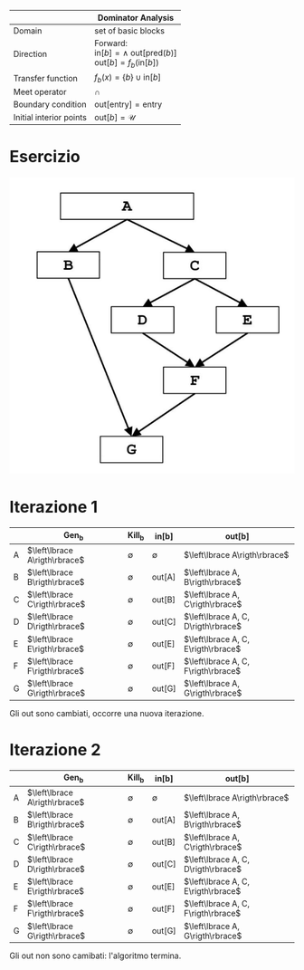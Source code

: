 | &nbsp;                  | Dominator Analysis                                                                                      |
| ----------------------- | ------------------------------------------------------------------------------------------------------- |
| Domain                  | set of basic blocks                                                                                     |
| Direction               | Forward:<br/>$\text{in}[b] = \land \text{ out}[\text{pred}(b)]$<br/>$\text{out}[b] = f_b(\text{in}[b])$ |
| Transfer function       | $f_b(x) = \left\lbrace b\right\rbrace \cup \text{in}[b]$                                                           |
| Meet operator           | $\cap$                                                                                                  |
| Boundary condition      | $\text{out}[\text{entry}] = \text{entry}$                                                              |
| Initial interior points | $\text{out}[b] = \mathcal{U}$                                                                          |

# Esercizio

![](assets/dominator_analysis.jpg)

# Iterazione 1

| &nbsp; | Gen<sub>b</sub> | Kill<sub>b</sub> | in[b] | out[b] |
| ------ | --------------- | ---------------- | ----- | ------ |
| A | $\left\lbrace A\rigth\rbrace$ | $\emptyset$ | $\emptyset$ | $\left\lbrace A\rigth\rbrace$ |
| B | $\left\lbrace B\rigth\rbrace$ | $\emptyset$ | $\text{out}[\text{A}]$ | $\left\lbrace A, B\rigth\rbrace$ |
| C | $\left\lbrace C\rigth\rbrace$ | $\emptyset$ | $\text{out}[\text{B}]$ | $\left\lbrace A, C\rigth\rbrace$ |
| D | $\left\lbrace D\rigth\rbrace$ | $\emptyset$ | $\text{out}[\text{C}]$ | $\left\lbrace A, C, D\rigth\rbrace$ |
| E | $\left\lbrace E\rigth\rbrace$ | $\emptyset$ | $\text{out}[\text{E}]$ | $\left\lbrace A, C, E\rigth\rbrace$ |
| F | $\left\lbrace F\rigth\rbrace$ | $\emptyset$ | $\text{out}[\text{F}]$ | $\left\lbrace A, C, F\rigth\rbrace$ |
| G | $\left\lbrace G\rigth\rbrace$ | $\emptyset$ | $\text{out}[\text{G}]$ | $\left\lbrace A, G\rigth\rbrace$ |

Gli out sono cambiati, occorre una nuova iterazione.

# Iterazione 2

| &nbsp; | Gen<sub>b</sub> | Kill<sub>b</sub> | in[b] | out[b] |
| ------ | --------------- | ---------------- | ----- | ------ |
| A | $\left\lbrace A\rigth\rbrace$ | $\emptyset$ | $\emptyset$ | $\left\lbrace A\rigth\rbrace$ |
| B | $\left\lbrace B\rigth\rbrace$ | $\emptyset$ | $\text{out}[\text{A}]$ | $\left\lbrace A, B\rigth\rbrace$ |
| C | $\left\lbrace C\rigth\rbrace$ | $\emptyset$ | $\text{out}[\text{B}]$ | $\left\lbrace A, C\rigth\rbrace$ |
| D | $\left\lbrace D\rigth\rbrace$ | $\emptyset$ | $\text{out}[\text{C}]$ | $\left\lbrace A, C, D\rigth\rbrace$ |
| E | $\left\lbrace E\rigth\rbrace$ | $\emptyset$ | $\text{out}[\text{E}]$ | $\left\lbrace A, C, E\rigth\rbrace$ |
| F | $\left\lbrace F\rigth\rbrace$ | $\emptyset$ | $\text{out}[\text{F}]$ | $\left\lbrace A, C, F\rigth\rbrace$ |
| G | $\left\lbrace G\rigth\rbrace$ | $\emptyset$ | $\text{out}[\text{G}]$ | $\left\lbrace A, G\rigth\rbrace$ |

Gli out non sono camibati: l'algoritmo termina.
